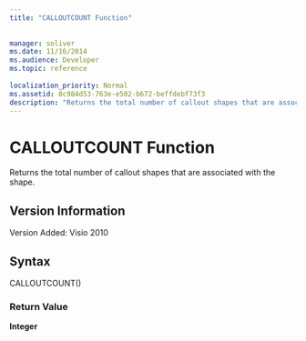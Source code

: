 ```yaml
---
title: "CALLOUTCOUNT Function"
 
 
manager: soliver
ms.date: 11/16/2014
ms.audience: Developer
ms.topic: reference
 
localization_priority: Normal
ms.assetid: 0c984d53-763e-e502-b672-beffdebf73f3
description: "Returns the total number of callout shapes that are associated with the shape."
---
```


# CALLOUTCOUNT Function

Returns the total number of callout shapes that are associated with the shape.
  
## Version Information

Version Added: Visio 2010 
  
## Syntax

CALLOUTCOUNT()
  
### Return Value

 **Integer**
  

